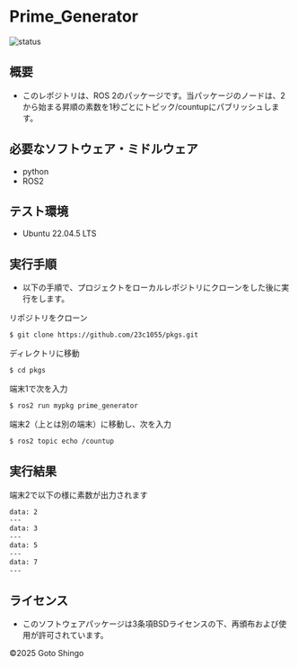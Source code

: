 # Prime_Generator

![status](https://github.com/23c1055/task/actions/workflows/test.yml/badge.svg)
## 概要

- このレポジトリは、ROS 2のパッケージです。当パッケージのノードは、2から始まる昇順の素数を1秒ごとにトピック/countupにパブリッシュします。

## 必要なソフトウェア・ミドルウェア
- python
- ROS2

## テスト環境

 - Ubuntu 22.04.5 LTS


## 実行手順

- 以下の手順で、プロジェクトをローカルレポジトリにクローンをした後に実行をします。


リポジトリをクローン
```bash
$ git clone https://github.com/23c1055/pkgs.git
```
ディレクトリに移動
```bash
$ cd pkgs
```
端末1で次を入力
```bash
$ ros2 run mypkg prime_generator
```
端末2（上とは別の端末）に移動し、次を入力
```bash
$ ros2 topic echo /countup
```

## 実行結果
端末2で以下の様に素数が出力されます
```bash
data: 2
---
data: 3
---
data: 5
---
data: 7
---
```

## ライセンス

- このソフトウェアパッケージは3条項BSDライセンスの下、再頒布および使用が許可されています。

©2025 Goto Shingo

